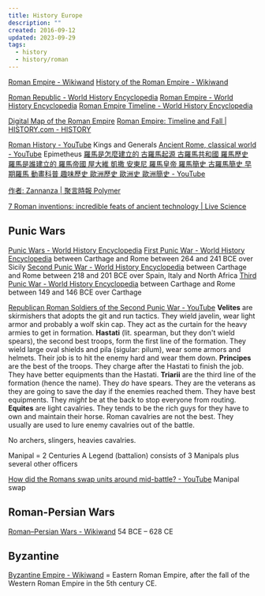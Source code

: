 ```yaml
---
title: History Europe
description: ""
created: 2016-09-12
updated: 2023-09-29
tags:
  - history
  - history/roman
---
```


[Roman Empire - Wikiwand](http://www.wikiwand.com/en/Roman_Empire)
[History of the Roman Empire - Wikiwand](http://www.wikiwand.com/en/History_of_the_Roman_Empire)

[Roman Republic - World History Encyclopedia](https://www.worldhistory.org/Roman_Republic/)
[Roman Empire - World History Encyclopedia](https://www.worldhistory.org/Roman_Empire/)
[Roman Empire Timeline - World History Encyclopedia](https://www.worldhistory.org/timeline/Roman_Empire/)

[Digital Map of the Roman Empire](http://pelagios.org/maps/greco-roman/)
[Roman Empire: Timeline and Fall | HISTORY.com - HISTORY](https://www.history.com/topics/ancient-rome)

[Roman History - YouTube](https://www.youtube.com/playlist?list=PLaBYW76inbX6WrNCeL_AdR36ZIODiGNzq) Kings and Generals
[Ancient Rome, classical world - YouTube](https://www.youtube.com/playlist?list=PLObJ0KGDh5_NK3QFHjjAFF7ZQeOXAFSCp) Epimetheus
[羅馬是怎麼建立的 古羅馬起源 古羅馬共和國 羅馬歷史 羅馬是誰建立的 羅馬帝國 屋大維 凱撒 安東尼 羅馬皇帝 羅馬簡史 古羅馬簡史 早期羅馬 動畫科普 趣味歷史 歐洲歷史 歐洲史 歐洲簡史 - YouTube](https://www.youtube.com/watch?v=eOHfOlgJqdA)

[作者: Zannanza | 聚言時報 Polymer](http://polymerhk.com/articles/author/zannanza/)

[7 Roman inventions: incredible feats of ancient technology | Live Science](https://www.livescience.com/roman-inventions)

## Punic Wars

[Punic Wars - World History Encyclopedia](https://www.worldhistory.org/Punic_Wars/)
[First Punic War - World History Encyclopedia](https://www.worldhistory.org/First_Punic_War/) between Carthage and Rome between 264 and 241 BCE over Sicily
[Second Punic War - World History Encyclopedia](https://www.worldhistory.org/Second_Punic_War/) between Carthage and Rome between 218 and 201 BCE over Spain, Italy and North Africa
[Third Punic War - World History Encyclopedia](https://www.worldhistory.org/Third_Punic_War/) between Carthage and Rome between 149 and 146 BCE over Carthage

[Republican Roman Soldiers of the Second Punic War - YouTube](https://www.youtube.com/watch?v=TeU8pXr0ucI)
**Velites** are skirmishers that adopts the git and run tactics. They wield javelin, wear light armor and probably a wolf skin cap. They act as the curtain for the heavy armies to get in formation.
**Hastati** (lit. spearman, but they don't wield spears), the second best troops, form the first line of the formation. They wield large oval shields and pila (sigular: pilum), wear some armors and helmets. Their job is to hit the enemy hard and wear them down.
**Principes** are the best of the troops. They charge after the Hastati to finish the job. They have better equipments than the Hastati.
**Triarii** are the third line of the formation (hence the name). They _do_ have spears. They are the veterans as they are going to save the day if the enemies reached them. They have best equipments. They _might_ be at the back to stop everyone from routing.
**Equites** are light cavalries. They tends to be the rich guys for they have to own and maintain their horse. Roman cavalries are not the best. They usually are used to lure enemy cavalries out of the battle.

No archers, slingers, heavies cavalries.

Manipal = 2 Centuries
A Legend (battalion) consists of 3 Manipals plus several other officers

[How did the Romans swap units around mid-battle? - YouTube](https://www.youtube.com/watch?v=croWDsDhgPo) Manipal swap

## Roman-Persian Wars

[Roman–Persian Wars - Wikiwand](http://www.wikiwand.com/en/Roman–Persian_Wars) 54 BCE – 628 CE

## Byzantine

[Byzantine Empire - Wikiwand](http://www.wikiwand.com/en/Byzantine_Empire) = Eastern Roman Empire, after the fall of the Western Roman Empire in the 5th century CE.
